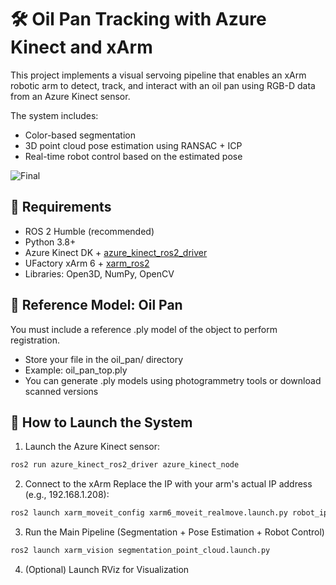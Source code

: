# 🛠️ Oil Pan Tracking with Azure Kinect and xArm 

This project implements a visual servoing pipeline that enables an xArm robotic arm to detect, track, and interact with an oil pan using RGB-D data from an Azure Kinect sensor.

The system includes:
- Color-based segmentation
- 3D point cloud pose estimation using RANSAC + ICP
- Real-time robot control based on the estimated pose

![Final](https://github.com/user-attachments/assets/b20255a8-7cdc-44ef-b2ec-157498bf71b1)

## 🔧 Requirements

- ROS 2 Humble (recommended)
- Python 3.8+
- Azure Kinect DK + [azure_kinect_ros2_driver](https://github.com/ckennedy2050/Azure_Kinect_ROS2_Driver)
- UFactory xArm 6 + [xarm_ros2](https://github.com/xArm-Developer/xarm_ros2)
- Libraries: Open3D, NumPy, OpenCV

## 📁 Reference Model: Oil Pan
You must include a reference .ply model of the object to perform registration.
- Store your file in the oil_pan/ directory
- Example: oil_pan_top.ply
- You can generate .ply models using photogrammetry tools or download scanned versions

## 🚀 How to Launch the System

1. Launch the Azure Kinect sensor:
```bash
ros2 run azure_kinect_ros2_driver azure_kinect_node
```

2. Connect to the xArm
Replace the IP with your arm's actual IP address (e.g., 192.168.1.208):
```bash
ros2 launch xarm_moveit_config xarm6_moveit_realmove.launch.py robot_ip:=192.168.1.208 [add_gripper:=true]
```

3. Run the Main Pipeline (Segmentation + Pose Estimation + Robot Control)
```bash
ros2 launch xarm_vision segmentation_point_cloud.launch.py
```

4. (Optional) Launch RViz for Visualization


